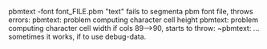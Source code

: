 pbmtext -font font_FILE.pbm "text"
fails to segmenta pbm font file, throws errors:
pbmtext: problem computing character cell height
pbmtext: problem computing character cell width
if cols 89-->90, starts to throw: ~pbmtext: ...
sometimes it works, if to use debug-data.

